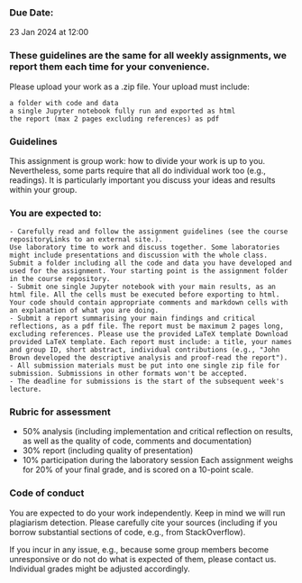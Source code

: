 ### Due Date: ###
23 Jan 2024 at 12:00

### These guidelines are the same for all weekly assignments, we report them each time for your convenience. ###

Please upload your work as a .zip file. Your upload must include:
```
a folder with code and data
a single Jupyter notebook fully run and exported as html 
the report (max 2 pages excluding references) as pdf
```

### Guidelines ###
This assignment is group work: how to divide your work is up to you. Nevertheless, some parts require that all do individual work too (e.g., readings). It is particularly important you discuss your ideas and results within your group.

### You are expected to: ###
```
- Carefully read and follow the assignment guidelines (see the course repositoryLinks to an external site.).
Use laboratory time to work and discuss together. Some laboratories might include presentations and discussion with the whole class.
Submit a folder including all the code and data you have developed and used for the assignment. Your starting point is the assignment folder in the course repository.
- Submit one single Jupyter notebook with your main results, as an html file. All the cells must be executed before exporting to html. Your code should contain appropriate comments and markdown cells with an explanation of what you are doing.
- Submit a report summarising your main findings and critical reflections, as a pdf file. The report must be maximum 2 pages long, excluding references. Please use the provided LaTeX template Download provided LaTeX template. Each report must include: a title, your names and group ID, short abstract, individual contributions (e.g., "John Brown developed the descriptive analysis and proof-read the report").
- All submission materials must be put into one single zip file for submission. Submissions in other formats won't be accepted.
- The deadline for submissions is the start of the subsequent week's lecture.
```
### Rubric for assessment ###
- 50% analysis (including implementation and critical reflection on results, as well as the quality of code, comments and documentation)
- 30% report (including quality of presentation)
- 10% participation during the laboratory session
Each assignment weighs for 20% of your final grade, and is scored on a 10-point scale.


### Code of conduct ###
You are expected to do your work independently. Keep in mind we will run plagiarism detection. Please carefully cite your sources (including if you borrow substantial sections of code, e.g., from StackOverflow).

If you incur in any issue, e.g., because some group members become unresponsive or do not do what is expected of them, please contact us. Individual grades might be adjusted accordingly.
